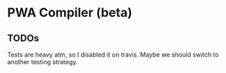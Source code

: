 # PWA Compiler (beta)

## TODOs

Tests are heavy atm, so I disabled it on travis. Maybe we should switch to another testing strategy.
